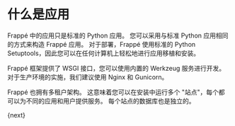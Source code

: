 <!-- add-breadcrumbs -->
# 什么是应用

Frappé 中的应用只是标准的 Python 应用。 您可以采用与标准 Python 应用相同的方式来构造 Frappé 应用。 对于部署，Frappé 使用标准的 Python Setuptools，因此您可以在任何计算机上轻松地进行应用移植和安装。

Frappé 框架提供了 WSGI 接口，您可以使用内置的 Werkzeug 服务进行开发。 对于生产环境的实施，我们建议使用 Nginx 和 Gunicorn。

Frappé 也拥有多租户架构。 这意味着您可以在安装中运行多个 "站点"，每个都可以为不同的应用和用户提供服务。 每个站点的数据库也是独立的。

{next}
